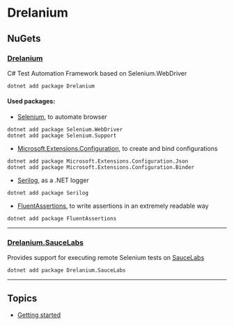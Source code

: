 # Drelanium 

## NuGets

### [Drelanium](https://www.nuget.org/packages/Drelanium/)
C# Test Automation Framework based on Selenium.WebDriver  
```console
dotnet add package Drelanium
```
#### Used packages:
* [Selenium](https://www.seleniumhq.org/), to automate browser   
```console
dotnet add package Selenium.WebDriver
dotnet add package Selenium.Support
```

* [Microsoft.Extensions.Configuration](https://www.nuget.org/packages/Microsoft.Extensions.Configuration/), to create and bind configurations
```console
dotnet add package Microsoft.Extensions.Configuration.Json
dotnet add package Microsoft.Extensions.Configuration.Binder
```

* [Serilog](https://serilog.net/), as a .NET logger   
```console
dotnet add package Serilog
```

* [FluentAssertions](https://fluentassertions.com/), to write assertions in an extremely readable way   
```console
dotnet add package FluentAssertions
```

---

### [Drelanium.SauceLabs](https://www.nuget.org/packages/Drelanium.SauceLabs/)
Provides support for executing remote Selenium tests on [SauceLabs](https://saucelabs.com/) 
```console
dotnet add package Drelanium.SauceLabs
```



---

## Topics

* [Getting started](docs/GettingStarted.md)
